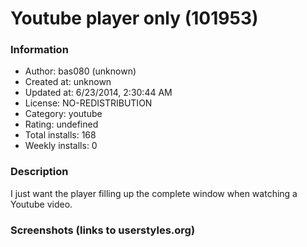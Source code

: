 # Youtube player only (101953)

### Information
- Author: bas080 (unknown)
- Created at: unknown
- Updated at: 6/23/2014, 2:30:44 AM
- License: NO-REDISTRIBUTION
- Category: youtube
- Rating: undefined
- Total installs: 168
- Weekly installs: 0


### Description
I just want the player filling up the complete window when watching a Youtube video.


### Screenshots (links to userstyles.org)



